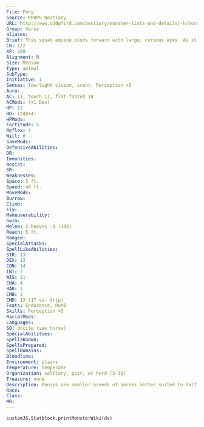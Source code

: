 ```yaml
---
File: Pony
Source: PFRPG Bestiary
URL: http://www.d20pfsrd.com/bestiary/monster-lists-and-details/-h/horse/pony
Group: Horse
aliases: 
Brief: This squat equine plods forward with large, curious eyes. As it nears, it extends its muzzle, clearly expecting a treat.
CR: 1/2
XP: 200
Alignment: N
Size: Medium
Type: animal
SubType: 
Initiative: 1
Senses: low-light vision, scent; Perception +5
Aura: 
AC: 11, touch 11, flat-footed 10
ACMods: (+1 Dex)
HP: 13
HD: (2d8+4)
HPMods: 
Fortitude: 5
Reflex: 4
Will: 0
SaveMods: 
DefensiveAbilities: 
DR: 
Immunities: 
Resist: 
SR: 
Weaknesses: 
Space: 5 ft.
Speed: 40 ft.
MoveMods: 
Burrow: 
Climb: 
Fly: 
Maneuverability: 
Swim: 
Melee: 2 hooves -3 (1d3)
Reach: 5 ft.
Ranged: 
SpecialAttacks: 
SpellLikeAbilities: 
STR: 13
DEX: 13
CON: 14
INT: 2
WIS: 11
CHA: 4
BAB: 1
CMB: 2
CMD: 13 (17 vs. trip)
Feats: Endurance, RunB
Skills: Perception +5
RacialMods: 
Languages: 
SQ: docile (see horse)
SpecialAbilities: 
SpellsKnown: 
SpellsPrepared: 
SpellDomains: 
Bloodline: 
Environment: plains
Temperature: temperate
Organization: solitary, pair, or herd (3-30)
Treasure: none
Description: Ponies are smaller breeds of horses better suited to half lings, gnomes, and dwarves, but they also make fond pets for humans as well. They stand 3 to 4 feet tall and weigh about 600 pounds. A light load for a pony is up to 100 pounds, a medium load is 101-200 pounds, and a heavy load is 201-300 pounds. A pony can drag 1,500 pounds. The statistics presented above are for a typical pony. Tougher ponies with the advanced simple template exist, but are relatively uncommon and, unlike horses, these creatures are not generally called "heavy ponies." Like horses, ponies can be trained for combat with the Handle Animal skill, and such mounts often serve half lings, gnomes, and other small races as steeds in combat.
Race: 
Class: 
MR: 
---
```

```dataviewjs
customJS.Statblock.printMonsterWiki(dv)
```
